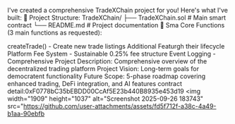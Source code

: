 I've created a comprehensive TradeXChain project for you! Here's what I've built:
📁 Project Structure:
TradeXChain/
├── TradeXChain.sol          # Main smart contract
└── README.md               # Project documentation
🔧 Sma
Core Functions (3 main functions as requested):

createTrade() - Create new trade listings
Additional Featurgh their lifecycle
Platform Fee System - Sustainable 0.25% fee structure
Event Logging - Comprehensive 
Project Description: Comprehensive overview of the decentralized trading platform
Project Vision: Long-term goals for democratent functionality
Future Scope: 5-phase roadmap covering enhanced trading, DeFi integration, and AI features
contract detail:0xF0778bC35bEBDD00CcAf5E23b440B8935e453d19
<img width="1909" height="1037" alt="Screenshot 2025-09-26 183743" src="https://github.com/user-attachments/assets/fd5f712f-a38c-4a49-b1aa-90ebfb
